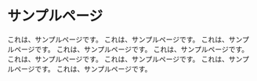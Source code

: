 # サンプルページ
これは、サンプルページです。
これは、サンプルページです。
これは、サンプルページです。
これは、サンプルページです。
これは、サンプルページです。
これは、サンプルページです。
これは、サンプルページです。
これは、サンプルページです。
これは、サンプルページです。
